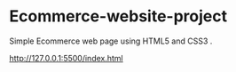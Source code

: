 # Ecommerce-website-project
Simple Ecommerce web page using HTML5 and CSS3 .


http://127.0.0.1:5500/index.html
